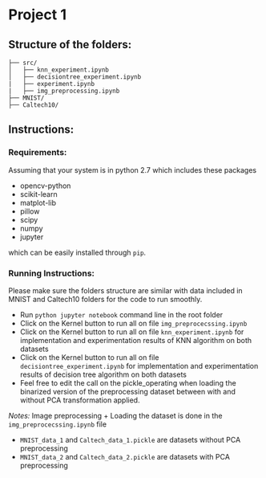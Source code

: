 # Project 1

## Structure of the folders:

```
├── src/
│   ├── knn_experiment.ipynb
│   ├── decisiontree_experiment.ipynb
|   ├── experiment.ipynb
|   ├── img_preprocessing.ipynb
├── MNIST/
├── Caltech10/
```

## Instructions: 

### Requirements:

Assuming that your system is in python 2.7 which includes these packages
+ opencv-python 
+ scikit-learn
+ matplot-lib
+ pillow
+ scipy 
+ numpy
+ jupyter 

which can be easily installed through `pip`. 

### Running Instructions:

Please make sure the folders structure are similar with data included in MNIST and Caltech10 folders for the code to run smoothly. 

- Run `python jupyter notebook` command line in the root folder 
- Click on the Kernel button to run all on file `img_preprocecssing.ipynb` 
- Click on the Kernel button to run all on file `knn_experiment.ipynb` for implementation and experimentation results of KNN algorithm on both datasets
- Click on the Kernel button to run all on file `decisiontree_experiment.ipynb` for implementation and experimentation results of decision tree algorithm on both datasets
- Feel free to edit the call on the pickle_operating when loading the binarized version of the preprocessing dataset between with and without PCA transformation applied. 

*Notes:* 
Image preprocessing + Loading the dataset is done in the `img_preprocecssing.ipynb` file 
+ `MNIST_data_1` and `Caltech_data_1.pickle` are datasets without PCA preprocessing
+ `MNIST_data_2` and `Caltech_data_2.pickle` are datasets with PCA preprocessing


